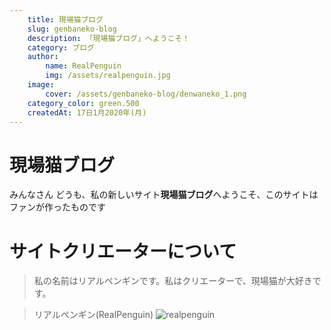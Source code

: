 ```yaml
---
    title: 現場猫ブログ
    slug: genbaneko-blog
    description: 「現場猫ブログ」へようこそ！ 
    category: ブログ
    author:
        name: RealPenguin
        img: /assets/realpenguin.jpg
    image: 
        cover: /assets/genbaneko-blog/denwaneko_1.png
    category_color: green.500
    createdAt: 17日1月2020年(月)
---
```


# 現場猫ブログ

みんなさん どうも、私の新しいサイト**現場猫ブログ**へようこそ、このサイトはファンが作ったものです

# サイトクリエーターについて
> 私の名前はリアルペンギンです。私はクリエーターで、現場猫が大好きです。

> リアルペンギン(RealPenguin)
![realpenguin](/assets/realpenguin.jpg)